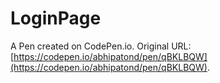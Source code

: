 # LoginPage

A Pen created on CodePen.io. Original URL: [https://codepen.io/abhipatond/pen/qBKLBQW](https://codepen.io/abhipatond/pen/qBKLBQW).

